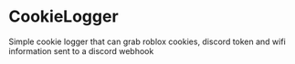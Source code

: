 # CookieLogger
Simple cookie logger that can grab roblox cookies, discord token and wifi information
sent to a discord webhook
